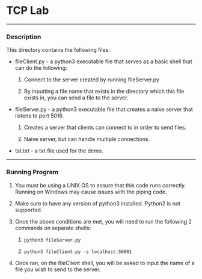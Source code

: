 # TCP Lab

***

### Description

This directory contains the following files: 


* fileClient.py - a python3 executable file that serves as a basic shell that
  can do the following:

  1. Connect to the server created by running fileServer.py 

  2. By inputting a file name that exists in the directory which this file exists in, you can send a file to the server.

* fileServer.py - a python3 executable file that creates a naive server that listens to port 5016. 

  1. Creates a server that clients can connect to in order to send files. 

  2. Naive server, but can handle multiple connections.

* tst.txt - a txt file used for the demo.

***

### Running Program

1) You must be using a UNIX OS to assure that this code runs
correctly. Running on Windows may cause issues with the piping code.

2) Make sure to have any version of python3 installed. Python2 is not
supported.

3) Once the above conditions are met, you will need to run the following 2 commands on separate shells:


	1) `python3 fileServer.py`

    2) `python3 fileClient.py -s localhost:50001`


4) Once ran, on the fileClient shell, you will be asked to input the name of a file you wish to send to the server. 
